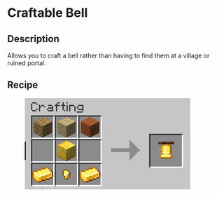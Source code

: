 # Craftable Bell

## Description

Allows you to craft a bell rather than having to find them at a village or ruined portal.

## Recipe

<figure><img src="../.gitbook/assets/craftable_bell.png" alt=""><figcaption></figcaption></figure>
